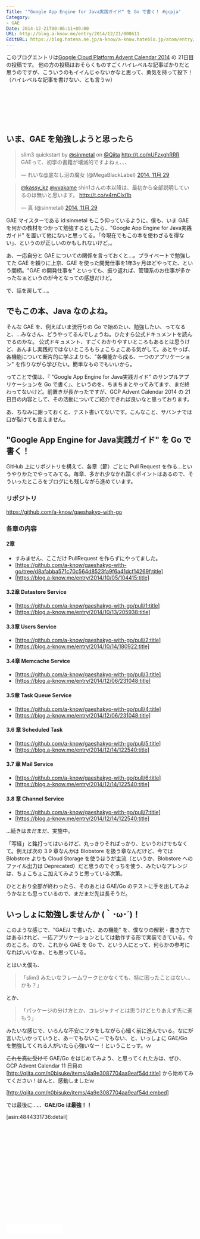 ```yaml
---
Title: '"Google App Engine for Java実践ガイド" を Go で書く！ #gcpja'
Category:
- GAE
Date: 2014-12-21T00:06:11+09:00
URL: http://blog.a-know.me/entry/2014/12/21/000611
EditURL: https://blog.hatena.ne.jp/a-know/a-know.hateblo.jp/atom/entry/8454420450077615559
---
```


このブログエントリは[Google Cloud Platform Advent Calendar 2014](http://qiita.com/advent-calendar/2014/gcp) の 21日目の投稿です。
他の方の投稿はおそらくものすごくハイレベルな記事ばかりだと思うのですが、こういうのもイイんじゃないかなと思って、勇気を持って投下！（ハイレベルな記事を書けない、とも言うｗ）



<!-- more -->

<script async src="//pagead2.googlesyndication.com/pagead/js/adsbygoogle.js"></script>
<!-- article-top -->
<ins class="adsbygoogle"
     style="display:inline-block;width:728px;height:90px"
     data-ad-client="ca-pub-3463034538369189"
     data-ad-slot="8367620130"></ins>
<script>
(adsbygoogle = window.adsbygoogle || []).push({});
</script>


## いま、GAE を勉強しようと思ったら

<blockquote class="twitter-tweet" lang="ja"><p>slim3 quickstart by <a href="https://twitter.com/sinmetal">@sinmetal</a> on <a href="https://twitter.com/Qiita">@Qiita</a> <a href="http://t.co/nUFzxghRRR">http://t.co/nUFzxghRRR</a>　GAEって、初学の書籍が壊滅的ですよねぇ、、、</p>&mdash; れいな@底なし沼の魔女 (@MegaBlackLabel) <a href="https://twitter.com/MegaBlackLabel/status/538652990941327361">2014, 11月 29</a></blockquote>
<script async src="//platform.twitter.com/widgets.js" charset="utf-8"></script>

<blockquote class="twitter-tweet" lang="ja"><p><a href="https://twitter.com/kassy_kz">@kassy_kz</a> <a href="https://twitter.com/vvakame">@vvakame</a> shin1さんの本以降は、最初から全部説明しているのは無いと思います。 <a href="http://t.co/v4rnClxi1b">http://t.co/v4rnClxi1b</a></p>&mdash; 真 (@sinmetal) <a href="https://twitter.com/sinmetal/status/538651683262189568">2014, 11月 29</a></blockquote>
<script async src="//platform.twitter.com/widgets.js" charset="utf-8"></script>


GAE マイスターである id:sinmetal もこう仰っているように、僕も、いま GAE を何かの教材をつかって勉強するとしたら、"Google App Engine for Java実践ガイド" を置いて他にないと思ってる。「今現在でもこの本を使わざるを得ない」、というのが正しいのかもしれないけど。。

あ、一応自分と GAE についての関係を言っておくと...。プライベートで勉強してた GAE を頼りに上京、GAE を使った開発仕事を1年3ヶ月ほどやってた、という間柄。"GAE の開発仕事を" といっても、振り返れば、管理系のお仕事が多かったなぁというのが今となっての感想だけど。

で、話を戻して...。

## でもこの本、Java なのよね。
そんな GAE を、例えばいま流行りの Go で始めたい、勉強したい、ってなると、...みなさん、どうやってるんでしょうね。ひたすら公式ドキュメントを読んでるのかな。
公式ドキュメント、すごくわかりやすいところもあるとは思うけど、あんまし実践的ではないところもちょこちょこある気がして。あとやっぱ、各機能について断片的に学ぶよりも、"各機能から成る、一つのアプリケーション" を作りながら学びたい。簡単なものでもいいから。

ってことで僕は、『 "Google App Engine for Java実践ガイド" のサンプルアプリケーションを Go で書く』、というのを、ちまちまとやってみてます、まだ終わってないけど。前置きが長かったですが、GCP Advent Calendar 2014 の 21日目の内容として、その活動についてご紹介できれば良いなと思っております。


あ、ちなみに謝っておくと、テスト書いてないです。こんなこと、サバンナでは口が裂けても言えません。


## "Google App Engine for Java実践ガイド" を Go で書く！

GitHub 上にリポジトリを構えて、各章（節）ごとに Pull Request を作る...というやりかたでやってみてる。毎章、多かれ少なかれ躓くポイントはあるので、そういったところをブログにも残しながら進めています。

### リポジトリ
https://github.com/a-know/gaeshakyo-with-go

### 各章の内容
#### 2章
* すみません、ここだけ PullRequest を作らずにやってました。
* [https://github.com/a-know/gaeshakyo-with-go/tree/d8afabba571c70c564d8523fa9f6a41dcf14269f:title]
* [https://blog.a-know.me/entry/2014/10/05/104415:title]


#### 3.2章 Datastore Service
* [https://github.com/a-know/gaeshakyo-with-go/pull/1:title]
* [https://blog.a-know.me/entry/2014/10/13/205938:title]



#### 3.3章 Users Service
* [https://github.com/a-know/gaeshakyo-with-go/pull/2:title]
* [https://blog.a-know.me/entry/2014/10/14/180922:title]


#### 3.4章 Memcache Service
* [https://github.com/a-know/gaeshakyo-with-go/pull/3:title]
* [https://blog.a-know.me/entry/2014/12/06/231048:title]



#### 3.5章 Task Queue Service
* [https://github.com/a-know/gaeshakyo-with-go/pull/4:title]
* [https://blog.a-know.me/entry/2014/12/06/231048:title]

#### 3.6 章 Scheduled Task
* [https://github.com/a-know/gaeshakyo-with-go/pull/5:title]
* [https://blog.a-know.me/entry/2014/12/14/122540:title]



#### 3.7 章 Mail Service
* [https://github.com/a-know/gaeshakyo-with-go/pull/6:title]
* [https://blog.a-know.me/entry/2014/12/14/122540:title]

#### 3.8 章 Channel Service
* [https://github.com/a-know/gaeshakyo-with-go/pull/7:title]
* [https://blog.a-know.me/entry/2014/12/14/122540:title]

...続きはまだまだ、実施中。

「写経」と銘打ってはいるけど、丸っきりそればっかり、というわけでもなくて。例えば次の 3.9 章なんかは Blobstore を扱う章なんだけど、今では Blobstore よりも Cloud Storage を使うほうが主流（というか、Blobstore へのファイル出力は Deprecated）だと思うのでそっちを使う、みたいなアレンジは、ちょこちょこ加えてみようと思っている次第。

ひととおり全部が終わったら、そのあとは GAE/Go のテストに手を出してみようかなとも思っているので、まだまだ先は長そうだ。

## いっしょに勉強しませんか (｀･ω･´)！
このような感じで、"GAE/J で書いた、あの機能" を、僕なりの解釈・書き方ではあるけれど、一応アプリケーションとしては動作する形で実装できている。今のところ。ので、これから GAE を Go で、という人にとって、何らかの参考になればいいなぁ、とも思っている。

とはいえ僕も、

> 「slim3 みたいなフレームワークとかなくても、特に困ったことはない...かも？」

とか、

> 「パッケージの分け方とか、コレジャナイとは思うけどとりあえず先に進もう」

みたいな感じで、いろんな不安にフタをしながら心細く前に進んでいる。なにが言いたいかっていうと、あーでもないこーでもない、と、いっしょに GAE/Go を勉強してくれる人がいたら心強いなー！ということっす。ｗ

<s>これを真に受けて</s> GAE/Go をはじめてみよう、と思ってくれた方は、ぜひ、GCP Advent Calendar 11 日目の [http://qiita.com/n0bisuke/items/4a9e3087704aa9eaf54d:title] から始めてみてください！ほんと、感動しましたｗ


[http://qiita.com/n0bisuke/items/4a9e3087704aa9eaf54d:embed]


では最後に...、、<b>GAE/Go は最強！！</b>


[asin:4844331736:detail]


<script async src="//pagead2.googlesyndication.com/pagead/js/adsbygoogle.js"></script>
<!-- article-bottom2 -->
<ins class="adsbygoogle"
     style="display:inline-block;width:300px;height:250px"
     data-ad-client="ca-pub-3463034538369189"
     data-ad-slot="5274552934"></ins>
<script>
(adsbygoogle = window.adsbygoogle || []).push({});
</script>

<iframe src="//blog.hatena.ne.jp/a-know/a-know.hateblo.jp/subscribe/iframe" allowtransparency="true" frameborder="0" scrolling="no" width="150" height="28"></iframe>
